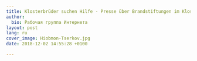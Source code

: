 ```yaml
---
title: Klosterbrüder suchen Hilfe - Presse über Brandstiftungen im Kloster
author:
  bio: Рабочая группа Интернета
layout: post
lang: ru
cover_image: Hiobmon-Tserkov.jpg
date: 2018-12-02 14:55:28 +0100

---
```


